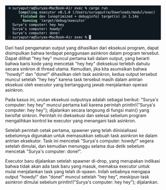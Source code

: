 ![alt text](image-1.png)

Dari hasil pengamatan output yang dihasilkan dari eksekusi program, dapat disimpulkan bahwa terdapat penggunaan asinkron dalam program tersebut. Dapat dilihat "hey hey" muncul pertama kali dalam output, yang berarti bahwa baris kode yang mencetak "hey hey" dieksekusi terlebih dahulu secara sinkron di thread utama. Kemudian, jika kita asumsikan bahwa "howdy!" dan "done!" dihasilkan oleh task asinkron, kedua output tersebut muncul setelah "hey hey" karena task tersebut masih dalam antrian eksekusi oleh executor yang bertanggung jawab menjalankan operasi asinkron.

Pada kasus ini, urutan eksekusi outputnya adalah sebagai berikut:
"Surya's computer: hey hey" muncul pertama kali karena perintah println!("Surya's computer: hey hey"); dijalankan secara langsung di fungsi main() yang bersifat sinkron. Perintah ini dieksekusi dan selesai sebelum program mengalihkan kontrol ke executor yang menangani task asinkron.

Setelah perintah cetak pertama, spawner yang telah diinisialisasi sebelumnya digunakan untuk memasukkan sebuah task asinkron ke dalam antrian eksekutor. Task ini mencetak "Surya's computer: howdy!" segera setelah dimulai, dan kemudian menunggu selama dua detik sebelum mencetak "Surya's computer: done!".

Executor baru dijalankan setelah spawner di-drop, yang merupakan indikasi bahwa tidak akan ada task baru yang masuk, memaksa executor untuk mulai menjalankan task yang telah di-spawn. Inilah sebabnya mengapa output "howdy!" dan "done!" muncul setelah "hey hey", meskipun task asinkron dimulai sebelum println!("Surya's computer: hey hey"); dijalankan.